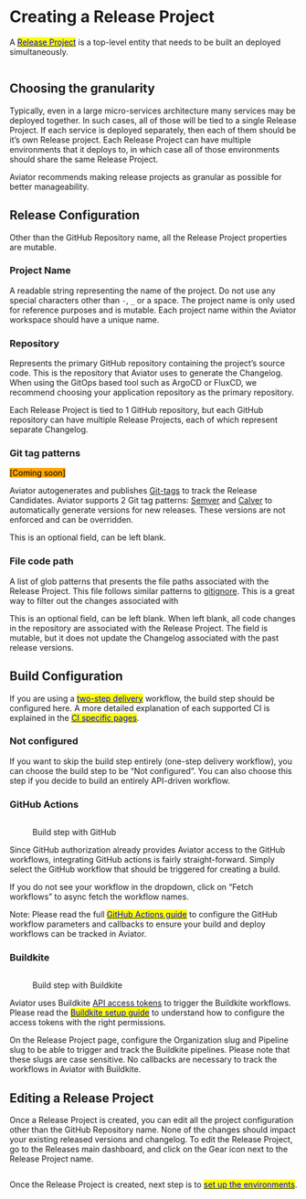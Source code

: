 # Creating a Release Project

A [<mark style="color:blue;">Release Project</mark>](../concepts/terminology.md#release-project) is a top-level entity that needs to be built an deployed simultaneously.

<figure><img src="../../.gitbook/assets/Screenshot 2024-07-07 at 7.56.08 AM.png" alt=""><figcaption></figcaption></figure>

## Choosing the granularity

Typically, even in a large micro-services architecture many services may be deployed together. In such cases, all of those will be tied to a single Release Project. If each service is deployed separately, then each of them should be it’s own Release project. Each Release Project can have multiple environments that it deploys to, in which case all of those environments should share the same Release Project.

Aviator recommends making release projects as granular as possible for better manageability.

## Release Configuration

Other than the GitHub Repository name, all the Release Project properties are mutable.

### Project Name

A readable string representing the name of the project. Do not use any special characters other than `-`, `_` or a space. The project name is only used for reference purposes and is mutable. Each project name within the Aviator workspace should have a unique name.

### Repository

Represents the primary GitHub repository containing the project’s source code. This is the repository that Aviator uses to generate the Changelog. When using the GitOps based tool such as ArgoCD or FluxCD, we recommend choosing your application repository as the primary repository.

Each Release Project is tied to 1 GitHub repository, but each GitHub repository can have multiple Release Projects, each of which represent separate Changelog.

### Git tag patterns

<mark style="background-color:orange;">\[Coming soon]</mark>

Aviator autogenerates and publishes [Git-tags](https://git-scm.com/book/en/v2/Git-Basics-Tagging) to track the Release Candidates. Aviator supports 2 Git tag patterns: [Semver](https://semver.org/) and [Calver](https://calver.org/) to automatically generate versions for new releases. These versions are not enforced and can be overridden.

This is an optional field, can be left blank.

### File code path

A list of glob patterns that presents the file paths associated with the Release Project. This file follows similar patterns to [gitignore](https://git-scm.com/docs/gitignore#\_pattern\_format). This is a great way to filter out the changes associated with

This is an optional field, can be left blank. When left blank, all code changes in the repository are associated with the Release Project. The field is mutable, but it does not update the Changelog associated with the past release versions.

## Build Configuration

If you are using a [<mark style="color:blue;">two-step delivery</mark>](../concepts/two-step-delivery.md) workflow, the build step should be configured here. A more detailed explanation of each supported CI is explained in the [<mark style="color:blue;">CI specific pages</mark>](working-with-your-ci-cd/).

### Not configured

If you want to skip the build step entirely (one-step delivery workflow), you can choose the build step to be “Not configured”. You can also choose this step if you decide to build an entirely API-driven workflow.

### GitHub Actions

<figure><img src="../../.gitbook/assets/Screenshot 2024-07-07 at 8.36.43 AM.png" alt=""><figcaption><p>Build step with GitHub</p></figcaption></figure>

Since GitHub authorization already provides Aviator access to the GitHub workflows, integrating GitHub actions is fairly straight-forward. Simply select the GitHub workflow that should be triggered for creating a build.

If you do not see your workflow in the dropdown, click on “Fetch workflows” to async fetch the workflow names.

Note: Please read the full [<mark style="color:blue;">GitHub Actions guide</mark>](working-with-your-ci-cd/github-actions-workflow.md) to configure the GitHub workflow parameters and callbacks to ensure your build and deploy workflows can be tracked in Aviator.

### Buildkite

<figure><img src="../../.gitbook/assets/Screenshot 2024-07-07 at 9.16.53 AM.png" alt=""><figcaption><p>Build step with Buildkite</p></figcaption></figure>

Aviator uses Buildkite [API access tokens](https://buildkite.com/docs/apis/managing-api-tokens) to trigger the Buildkite workflows. Please read the [<mark style="color:blue;">Buildkite setup guide</mark>](working-with-your-ci-cd/buildkite-workflow.md) to understand how to configure the access tokens with the right permissions.

On the Release Project page, configure the Organization slug and Pipeline slug to be able to trigger and track the Buildkite pipelines. Please note that these slugs are case sensitive. No callbacks are necessary to track the workflows in Aviator with Buildkite.

## Editing a Release Project

Once a Release Project is created, you can edit all the project configuration other than the GitHub Repository name. None of the changes should impact your existing released versions and changelog. To edit the Release Project, go to the Releases main dashboard, and click on the Gear icon next to the Release Project name.

<figure><img src="../../.gitbook/assets/Screenshot 2024-07-07 at 9.21.49 AM.png" alt=""><figcaption></figcaption></figure>

Once the Release Project is created, next step is to [<mark style="color:blue;">set up the environments</mark>](configuring-environments.md).
